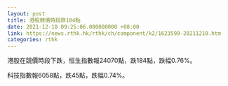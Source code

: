 ```yaml
---
layout: post
title: 港股競價時段跌184點
date: 2021-12-10 09:25:06.000000000 +08:00
link: https://news.rthk.hk/rthk/ch/component/k2/1623599-20211210.htm
categories: rthk
---
```


港股在競價時段下跌，恒生指數報24070點，跌184點，跌幅0.76%。

科技指數報6058點，跌45點，跌幅0.74%。
